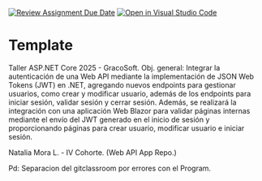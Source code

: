 [![Review Assignment Due Date](https://classroom.github.com/assets/deadline-readme-button-22041afd0340ce965d47ae6ef1cefeee28c7c493a6346c4f15d667ab976d596c.svg)](https://classroom.github.com/a/2Xw3-vs6)
[![Open in Visual Studio Code](https://classroom.github.com/assets/open-in-vscode-2e0aaae1b6195c2367325f4f02e2d04e9abb55f0b24a779b69b11b9e10269abc.svg)](https://classroom.github.com/online_ide?assignment_repo_id=17729224&assignment_repo_type=AssignmentRepo)
# Template

Taller ASP.NET Core 2025 - GracoSoft. Obj. general:
Integrar la autenticación de una Web API mediante la implementación de JSON Web Tokens (JWT)
en .NET, agregando nuevos endpoints para gestionar usuarios, como crear y modificar usuario,
además de los endpoints para iniciar sesión, validar sesión y cerrar sesión. Además, se realizará la
integración con una aplicación Web Blazor para validar páginas internas mediante el envío del JWT
generado en el inicio de sesión y proporcionando páginas para crear usuario, modificar usuario e
iniciar sesión.

Natalia Mora L. - IV Cohorte. (Web API App Repo.)

Pd: Separacion del gitclassroom por errores con el Program.
